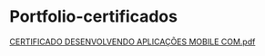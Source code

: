 # Portfolio-certificados
[CERTIFICADO DESENVOLVENDO APLICAÇÕES MOBILE COM.pdf](https://github.com/user-attachments/files/19675846/CERTIFICADO.DESENVOLVENDO.APLICACOES.MOBILE.COM.pdf)
